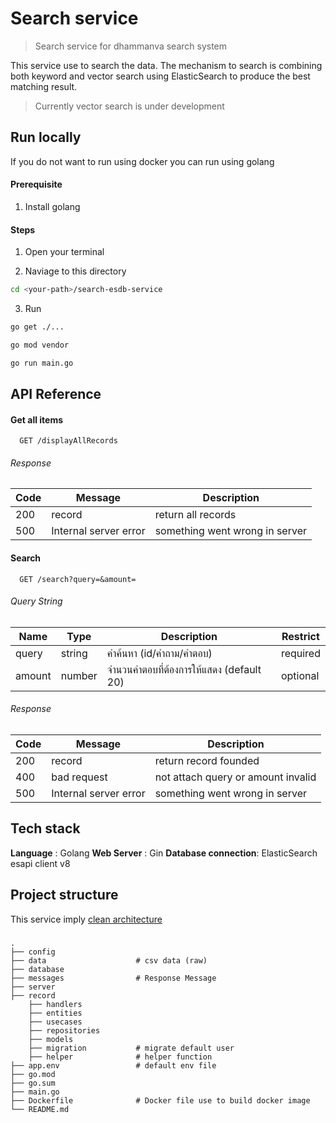 # Search service 
> Search service for dhammanva search system

This service use to search the data. The mechanism to search is combining both keyword and vector search using ElasticSearch to produce the best matching result. 

> Currently vector search is under development

## Run locally 
If you do not want to run using docker you can run using golang

#### Prerequisite 

1. Install golang 

#### Steps
1. Open your terminal

2. Naviage to this directory 
```bash
cd <your-path>/search-esdb-service
```

3. Run
```bash
go get ./...
```
```bash
go mod vendor
```
```bash
go run main.go 
```

## API Reference

#### Get all items

```http
  GET /displayAllRecords
```

###### Response
| Code         | Message   | Description           |
|--------------|--------|-----------------------|
| 200 | record | return all records |
| 500 | Internal server error  | something went wrong in server |

#### Search

```http
  GET /search?query=&amount=
```
###### Query  String
| Name         | Type   | Description           |Restrict           |
|--------------|--------|-----------------------|-----------------------|
| query | string  | คำค้นหา (id/คำถาม/คำตอบ) | required |
| amount | number  | จำนวนคำตอบที่ต้องการให้แสดง (default 20) | optional |

###### Response 
| Code         | Message   | Description           |
|--------------|--------|-----------------------|
| 200 | record | return record founded |
| 400 | bad request  | not attach query or amount invalid |
| 500 | Internal server error  | something went wrong in server |

## Tech stack 
**Language** : Golang
**Web Server** : Gin
**Database connection**: ElasticSearch esapi client v8

## Project structure
This service imply [clean architecture](https://blog.cleancoder.com/uncle-bob/2012/08/13/the-clean-architecture.html)
### 

    .
    ├── config  
    ├── data                    # csv data (raw)
    ├── database                    
    ├── messages                # Response Message
    ├── server                     
    ├── record
        ├── handlers           
        ├── entities
        ├── usecases
        ├── repositories
        ├── models
        ├── migration           # migrate default user
        ├── helper              # helper function  
    ├── app.env                 # default env file
    ├── go.mod               
    ├── go.sum               
    ├── main.go              
    ├── Dockerfile              # Docker file use to build docker image
    └── README.md
